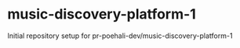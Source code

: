 # music-discovery-platform-1

Initial repository setup for pr-poehali-dev/music-discovery-platform-1